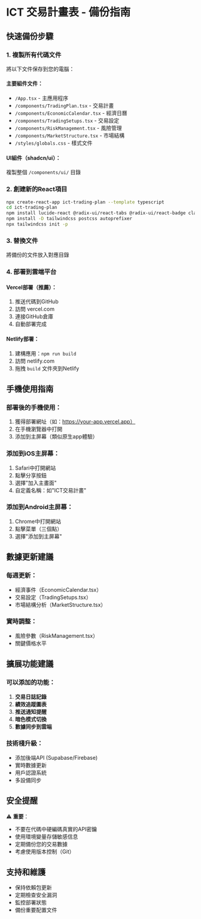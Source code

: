 # ICT 交易計畫表 - 備份指南

## 快速備份步驟

### 1. 複製所有代碼文件
將以下文件保存到您的電腦：

#### 主要組件文件：
- `/App.tsx` - 主應用程序
- `/components/TradingPlan.tsx` - 交易計畫
- `/components/EconomicCalendar.tsx` - 經濟日曆
- `/components/TradingSetups.tsx` - 交易設定
- `/components/RiskManagement.tsx` - 風險管理
- `/components/MarketStructure.tsx` - 市場結構
- `/styles/globals.css` - 樣式文件

#### UI組件（shadcn/ui）：
複製整個 `/components/ui/` 目錄

### 2. 創建新的React項目
```bash
npx create-react-app ict-trading-plan --template typescript
cd ict-trading-plan
npm install lucide-react @radix-ui/react-tabs @radix-ui/react-badge class-variance-authority clsx tailwind-merge
npm install -D tailwindcss postcss autoprefixer
npx tailwindcss init -p
```

### 3. 替換文件
將備份的文件放入對應目錄

### 4. 部署到雲端平台

#### Vercel部署（推薦）：
1. 推送代碼到GitHub
2. 訪問 vercel.com
3. 連接GitHub倉庫
4. 自動部署完成

#### Netlify部署：
1. 建構應用：`npm run build`
2. 訪問 netlify.com
3. 拖拽 `build` 文件夾到Netlify

## 手機使用指南

### 部署後的手機使用：
1. 獲得部署網址（如：https://your-app.vercel.app）
2. 在手機瀏覽器中打開
3. 添加到主屏幕（類似原生app體驗）

### 添加到iOS主屏幕：
1. Safari中打開網站
2. 點擊分享按鈕
3. 選擇"加入主畫面"
4. 自定義名稱：如"ICT交易計畫"

### 添加到Android主屏幕：
1. Chrome中打開網站
2. 點擊菜單（三個點）
3. 選擇"添加到主屏幕"

## 數據更新建議

### 每週更新：
- 經濟事件（EconomicCalendar.tsx）
- 交易設定（TradingSetups.tsx）
- 市場結構分析（MarketStructure.tsx）

### 實時調整：
- 風險參數（RiskManagement.tsx）
- 關鍵價格水平

## 擴展功能建議

### 可以添加的功能：
1. **交易日誌記錄**
2. **績效追蹤圖表**
3. **推送通知提醒**
4. **暗色模式切換**
5. **數據同步到雲端**

### 技術棧升級：
- 添加後端API (Supabase/Firebase)
- 實時數據更新
- 用戶認證系統
- 多設備同步

## 安全提醒

⚠️ **重要**：
- 不要在代碼中硬編碼真實的API密鑰
- 使用環境變量存儲敏感信息
- 定期備份您的交易數據
- 考慮使用版本控制（Git）

## 支持和維護

- 保持依賴包更新
- 定期檢查安全漏洞
- 監控部署狀態
- 備份重要配置文件